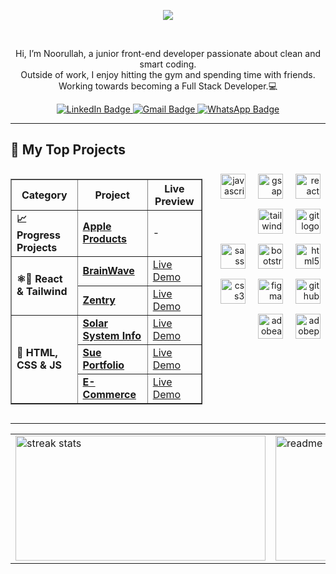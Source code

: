 <!--   <img align="right" width="40%" src="https://user-images.githubusercontent.com/74038190/212748842-9fcbad5b-6173-4175-8a61-521f3dbb7514.gif" alt="Description"> -->

<p align="center">
  <img src="https://readme-typing-svg.herokuapp.com?font=Fira+Code&size=22&duration=2500&pause=800&color=36BCF7&center=true&vCenter=true&width=600&lines=Hey+there%2C+It+Is+Noorullah;Available+for+hiring;Focusing+on+JavaScript+and+React" />
</p><br>
<p align="center">
  Hi, I’m Noorullah, a junior front-end developer passionate about clean and smart coding.<br> Outside of work,
  I enjoy hitting the gym and spending time with friends. Working towards becoming a Full Stack Developer.💻

<p align="center">
  <a href="https://www.linkedin.com/in/nn-bayat/" target="_blank">
    <img src="https://img.shields.io/badge/LinkedIn-%230A66C2.svg?style=for-the-badge&logo=linkedin&logoColor=white" alt="LinkedIn Badge"/>
  </a>
  <a href="mailto:noorullahbayat1414@gmail.com?subject=I%20saw%20your%20GitHub" target="_blank">
    <img src="https://img.shields.io/badge/Gmail-D14836?style=for-the-badge&logo=gmail&logoColor=white" alt="Gmail Badge"/>
  </a>
  <a href="https://wa.me/93766712460?text=I%20saw%20your%20GitHub" target="_blank">
    <img src="https://img.shields.io/badge/WhatsApp-25D366?style=for-the-badge&logo=whatsapp&logoColor=white" alt="WhatsApp Badge"/>
  </a>
</p>

</p>

---

## 🚀 My Top Projects

<div style="display: flex; justify-content: space-between; align-items: flex-start; flex-wrap: nowrap; gap: 1rem;">
  <!-- Left: Table -->
  <div style="flex: 1 1 60%;">
    <table border="1" cellspacing="0" cellpadding="8">
      <tr>
        <th>Category</th>
        <th>Project</th>
        <th>Live Preview</th>
      </tr>
      <tr>
        <td><strong>📈 Progress Projects</strong></td>
        <td><a href="https://github.com/NN-Bayat/Apple-Products-Store"><strong>Apple Products</strong></a></td>
        <td>-</td>
      </tr>
      <tr>
        <td rowspan="2"><strong>⚛️💨 React & Tailwind</strong></td>
        <td><a href="https://github.com/NN-Bayat/BrainWave__2-26-25"><strong>BrainWave</strong></a></td>
        <td><a href="https://github.com/NN-Bayat/BrainWave__2-26-25">Live Demo</a></td>
      </tr>
      <tr>
        <td><a href="https://nn-bayat.github.io/Zentry__3-3-25/"><strong>Zentry</strong></a></td>
        <td><a href="https://nn-bayat.github.io/Zentry__3-3-25/">Live Demo</a></td>
      </tr>
      <tr>
        <td rowspan="3"><strong>🎨 HTML, CSS & JS </strong></td>
        <td><a href="https://nn-bayat.github.io/Solar-System-info__2-3-25/"><strong>Solar System Info</strong></a></td>
        <td><a href="https://nn-bayat.github.io/Solar-System-info__2-3-25/">Live Demo</a></td>
      </tr>
      <tr>
        <td><a href="https://nn-bayat.github.io/Sue-portfolio__1-22-2025/"><strong>Sue Portfolio</strong></a></td>
        <td><a href="https://nn-bayat.github.io/Sue-portfolio__1-22-2025/">Live Demo</a></td>
      </tr>
      <tr>
        <td><a href="https://nn-bayat.github.io/shopping-cart__1-16-2025/"><strong>E-Commerce</strong></a></td>
        <td><a href="https://nn-bayat.github.io/shopping-cart__1-16-2025/">Live Demo</a></td>
      </tr>
    </table>
  </div>

  <!-- Right: Skill Icons -->
  <div style="flex: 1 1 35%; text-align: right;">
    <img src="https://cdn.simpleicons.org/javascript/F7DF1E" height="40" alt="javascript logo" style="margin: 8px;" />
    <img src="https://cdn.simpleicons.org/greensock/88CE02" height="40" alt="gsap logo" style="margin: 8px;" />
    <img src="https://cdn.simpleicons.org/react/61DAFB" height="40" alt="react logo" style="margin: 8px;" />
    <img src="https://cdn.simpleicons.org/tailwindcss/06B6D4" height="40" alt="tailwindcss logo" style="margin: 8px;" />
    <img src="https://cdn.simpleicons.org/git/F05032" height="40" alt="git logo" style="margin: 8px;" />
    <br />
    <img src="https://skillicons.dev/icons?i=sass" height="40" alt="sass logo" style="margin: 8px;" />
    <img src="https://skillicons.dev/icons?i=bootstrap" height="40" alt="bootstrap logo" style="margin: 8px;" />
    <img src="https://skillicons.dev/icons?i=html" height="40" alt="html5 logo" style="margin: 8px;" />
    <img src="https://skillicons.dev/icons?i=css" height="40" alt="css3 logo" style="margin: 8px;" />
    <img src="https://skillicons.dev/icons?i=figma" height="40" alt="figma logo" style="margin: 8px;" />
    <img src="https://skillicons.dev/icons?i=github" height="40" alt="github logo" style="margin: 8px;" />
    <img src="https://skillicons.dev/icons?i=ae" height="40" alt="adobeaftereffects logo" style="margin: 8px;" />
    <img src="https://skillicons.dev/icons?i=ps" height="40" alt="adobephotoshop logo" style="margin: 8px;" />
  </div>
</div>
  
---


<table style="border: none;">
  <tr style="border: none;">
  <tbody>
    <td style="border: none;">  
      <img width="400" height="200" src="https://github-readme-streak-stats-salesp07.vercel.app/?user=NN-Bayat&count_private=true&theme=react&border_radius=10" alt="streak stats"/>
    </td>
    
  <td style="border: none;">
    <img width="400" height="200" src="https://github-readme-stats-salesp07.vercel.app/api?username=NN-Bayat&count_private=true&show_icons=true&theme=react&rank_icon=github&border_radius=10" alt="readme stats"/>
  </td>
  </tbody>

  </tr>
</table>
